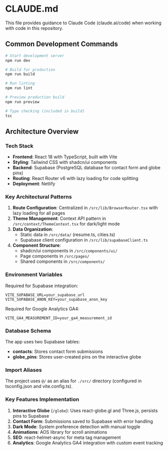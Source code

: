 # CLAUDE.md

This file provides guidance to Claude Code (claude.ai/code) when working with code in this repository.

## Common Development Commands

```bash
# Start development server
npm run dev

# Build for production
npm run build

# Run linting
npm run lint

# Preview production build
npm run preview

# Type checking (included in build)
tsc
```

## Architecture Overview

### Tech Stack
- **Frontend**: React 18 with TypeScript, built with Vite
- **Styling**: Tailwind CSS with shadcn/ui components
- **Backend**: Supabase (PostgreSQL database for contact form and globe pins)
- **Routing**: React Router v6 with lazy loading for code splitting
- **Deployment**: Netlify

### Key Architectural Patterns

1. **Route Configuration**: Centralized in `/src/lib/BrowserRouter.tsx` with lazy loading for all pages
2. **Theme Management**: Context API pattern in `/src/context/ThemeContext.tsx` for dark/light mode
3. **Data Organization**: 
   - Static data in `/src/data/` (resume.ts, cities.ts)
   - Supabase client configuration in `/src/lib/supabaseClient.ts`
4. **Component Structure**:
   - shadcn/ui components in `/src/components/ui/`
   - Page components in `/src/pages/`
   - Shared components in `/src/components/`

### Environment Variables

Required for Supabase integration:
```
VITE_SUPABASE_URL=your_supabase_url
VITE_SUPABASE_ANON_KEY=your_supabase_anon_key
```

Required for Google Analytics GA4:
```
VITE_GA4_MEASUREMENT_ID=your_ga4_measurement_id
```

### Database Schema

The app uses two Supabase tables:
- **contacts**: Stores contact form submissions
- **globe_pins**: Stores user-created pins on the interactive globe

### Import Aliases

The project uses `@/` as an alias for `./src/` directory (configured in tsconfig.json and vite.config.ts).

### Key Features Implementation

1. **Interactive Globe** (`/globe`): Uses react-globe.gl and Three.js, persists pins to Supabase
2. **Contact Form**: Submissions saved to Supabase with error handling
3. **Dark Mode**: System preference detection with manual toggle
4. **Animations**: AOS library for scroll animations
5. **SEO**: react-helmet-async for meta tag management
6. **Analytics**: Google Analytics GA4 integration with custom event tracking